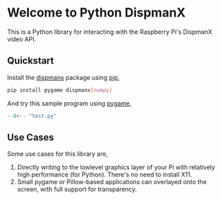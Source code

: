 # Welcome to Python DispmanX

This is a Python library for interacting with the Raspberry Pi's DispmanX video
API.

## Quickstart

Install the [dispmanx][dispmanx-pypi] package using [pip][pip],

```bash
pip install pygame dispmanx[numpy]
```

And try this sample program using [pygame][pygame],

```python title="test.py"
--8<-- "test.py"
```

## Use Cases

Some use cases for this library are,

1. Directly writing to the lowlevel graphics layer of your Pi with relatively high
   performance (for Python). There's no need to install X11.
2. Small pygame or Pillow-based applications can overlayed onto the screen, with
   full support for transparency.

[dispmanx-pypi]: https://pypi.org/project/dispmanx/
[pip]: https://pip.pypa.io/
[pygame]: https://www.pygame.org/docs/
